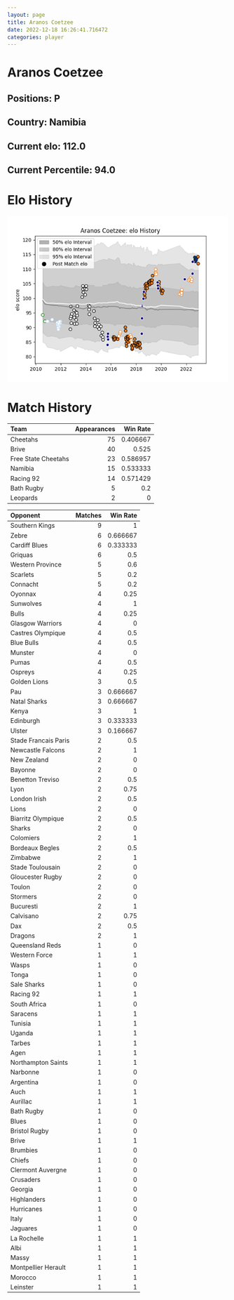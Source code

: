 ```yaml
---  
layout: page  
title: Aranos Coetzee  
date: 2022-12-18 16:26:41.716472  
categories: player  
---
```

# Aranos Coetzee

## Positions: P

## Country: Namibia

## Current elo: 112.0

## Current Percentile: 94.0

# Elo History


![elo history](history_AranosCoetzee.png)
# Match History


| Team                |   Appearances |   Win Rate |
|:--------------------|--------------:|-----------:|
| Cheetahs            |            75 |   0.406667 |
| Brive               |            40 |   0.525    |
| Free State Cheetahs |            23 |   0.586957 |
| Namibia             |            15 |   0.533333 |
| Racing 92           |            14 |   0.571429 |
| Bath Rugby          |             5 |   0.2      |
| Leopards            |             2 |   0        |

| Opponent             |   Matches |   Win Rate |
|:---------------------|----------:|-----------:|
| Southern Kings       |         9 |   1        |
| Zebre                |         6 |   0.666667 |
| Cardiff Blues        |         6 |   0.333333 |
| Griquas              |         6 |   0.5      |
| Western Province     |         5 |   0.6      |
| Scarlets             |         5 |   0.2      |
| Connacht             |         5 |   0.2      |
| Oyonnax              |         4 |   0.25     |
| Sunwolves            |         4 |   1        |
| Bulls                |         4 |   0.25     |
| Glasgow Warriors     |         4 |   0        |
| Castres Olympique    |         4 |   0.5      |
| Blue Bulls           |         4 |   0.5      |
| Munster              |         4 |   0        |
| Pumas                |         4 |   0.5      |
| Ospreys              |         4 |   0.25     |
| Golden Lions         |         3 |   0.5      |
| Pau                  |         3 |   0.666667 |
| Natal Sharks         |         3 |   0.666667 |
| Kenya                |         3 |   1        |
| Edinburgh            |         3 |   0.333333 |
| Ulster               |         3 |   0.166667 |
| Stade Francais Paris |         2 |   0.5      |
| Newcastle Falcons    |         2 |   1        |
| New Zealand          |         2 |   0        |
| Bayonne              |         2 |   0        |
| Benetton Treviso     |         2 |   0.5      |
| Lyon                 |         2 |   0.75     |
| London Irish         |         2 |   0.5      |
| Lions                |         2 |   0        |
| Biarritz Olympique   |         2 |   0.5      |
| Sharks               |         2 |   0        |
| Colomiers            |         2 |   1        |
| Bordeaux Begles      |         2 |   0.5      |
| Zimbabwe             |         2 |   1        |
| Stade Toulousain     |         2 |   0        |
| Gloucester Rugby     |         2 |   0        |
| Toulon               |         2 |   0        |
| Stormers             |         2 |   0        |
| Bucuresti            |         2 |   1        |
| Calvisano            |         2 |   0.75     |
| Dax                  |         2 |   0.5      |
| Dragons              |         2 |   1        |
| Queensland Reds      |         1 |   0        |
| Western Force        |         1 |   1        |
| Wasps                |         1 |   0        |
| Tonga                |         1 |   0        |
| Sale Sharks          |         1 |   0        |
| Racing 92            |         1 |   1        |
| South Africa         |         1 |   0        |
| Saracens             |         1 |   1        |
| Tunisia              |         1 |   1        |
| Uganda               |         1 |   1        |
| Tarbes               |         1 |   1        |
| Agen                 |         1 |   1        |
| Northampton Saints   |         1 |   1        |
| Narbonne             |         1 |   0        |
| Argentina            |         1 |   0        |
| Auch                 |         1 |   1        |
| Aurillac             |         1 |   1        |
| Bath Rugby           |         1 |   0        |
| Blues                |         1 |   0        |
| Bristol Rugby        |         1 |   0        |
| Brive                |         1 |   1        |
| Brumbies             |         1 |   0        |
| Chiefs               |         1 |   0        |
| Clermont Auvergne    |         1 |   0        |
| Crusaders            |         1 |   0        |
| Georgia              |         1 |   0        |
| Highlanders          |         1 |   0        |
| Hurricanes           |         1 |   0        |
| Italy                |         1 |   0        |
| Jaguares             |         1 |   0        |
| La Rochelle          |         1 |   1        |
| Albi                 |         1 |   1        |
| Massy                |         1 |   1        |
| Montpellier Herault  |         1 |   1        |
| Morocco              |         1 |   1        |
| Leinster             |         1 |   1        |